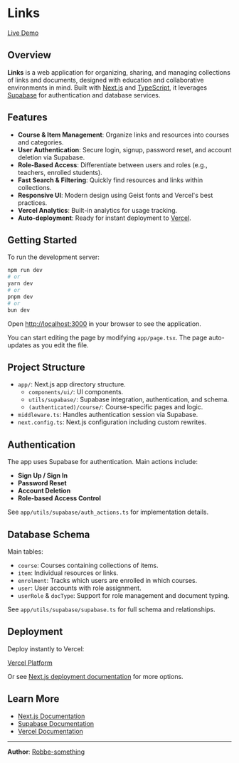 # Links

[Live Demo](https://links.robbe.tech)

## Overview

**Links** is a web application for organizing, sharing, and managing collections of links and documents, designed with education and collaborative environments in mind. Built with [Next.js](https://nextjs.org) and [TypeScript](https://www.typescriptlang.org/), it leverages [Supabase](https://supabase.com/) for authentication and database services.

## Features

- **Course & Item Management**: Organize links and resources into courses and categories.
- **User Authentication**: Secure login, signup, password reset, and account deletion via Supabase.
- **Role-Based Access**: Differentiate between users and roles (e.g., teachers, enrolled students).
- **Fast Search & Filtering**: Quickly find resources and links within collections.
- **Responsive UI**: Modern design using Geist fonts and Vercel's best practices.
- **Vercel Analytics**: Built-in analytics for usage tracking.
- **Auto-deployment**: Ready for instant deployment to [Vercel](https://vercel.com).

## Getting Started

To run the development server:

```bash
npm run dev
# or
yarn dev
# or
pnpm dev
# or
bun dev
```

Open [http://localhost:3000](http://localhost:3000) in your browser to see the application.

You can start editing the page by modifying `app/page.tsx`. The page auto-updates as you edit the file.

## Project Structure

- `app/`: Next.js app directory structure.
  - `components/ui/`: UI components.
  - `utils/supabase/`: Supabase integration, authentication, and schema.
  - `(authenticated)/course/`: Course-specific pages and logic.
- `middleware.ts`: Handles authentication session via Supabase.
- `next.config.ts`: Next.js configuration including custom rewrites.

## Authentication

The app uses Supabase for authentication. Main actions include:
- **Sign Up / Sign In**
- **Password Reset**
- **Account Deletion**
- **Role-based Access Control**

See `app/utils/supabase/auth_actions.ts` for implementation details.

## Database Schema

Main tables:
- `course`: Courses containing collections of items.
- `item`: Individual resources or links.
- `enrolment`: Tracks which users are enrolled in which courses.
- `user`: User accounts with role assignment.
- `userRole` & `docType`: Support for role management and document typing.

See `app/utils/supabase/supabase.ts` for full schema and relationships.

## Deployment

Deploy instantly to Vercel:

[Vercel Platform](https://vercel.com/new?utm_medium=default-template&filter=next.js&utm_source=create-next-app&utm_campaign=create-next-app-readme)

Or see [Next.js deployment documentation](https://nextjs.org/docs/app/building-your-application/deploying) for more options.

## Learn More

- [Next.js Documentation](https://nextjs.org/docs)
- [Supabase Documentation](https://supabase.com/docs)
- [Vercel Documentation](https://vercel.com/docs)

---

**Author**: [Robbe-something](https://github.com/Robbe-something)
